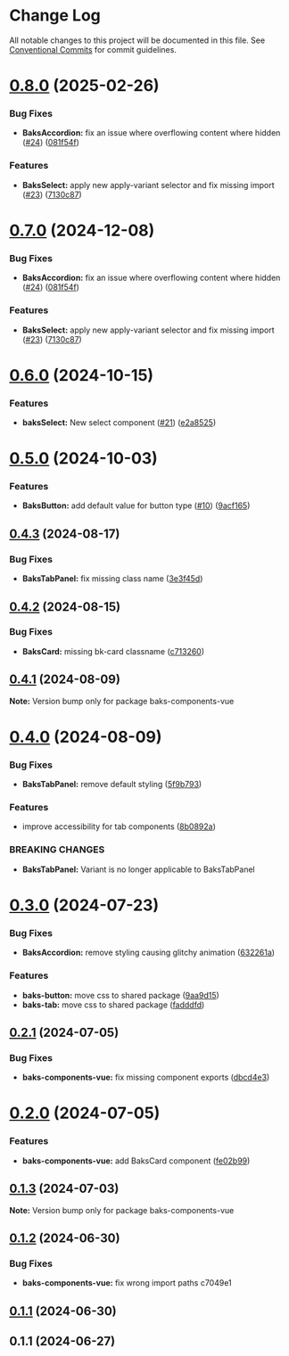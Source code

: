 # Change Log

All notable changes to this project will be documented in this file.
See [Conventional Commits](https://conventionalcommits.org) for commit guidelines.

# [0.8.0](https://github.com/Tjaitil/baks-components/compare/baks-components-vue@0.6.0...baks-components-vue@0.8.0) (2025-02-26)


### Bug Fixes

* **BaksAccordion:** fix an issue where overflowing content where hidden ([#24](https://github.com/Tjaitil/baks-components/issues/24)) ([081f54f](https://github.com/Tjaitil/baks-components/commit/081f54f0b60bd71a980dc2a72c5526dac3b61d29))


### Features

* **BaksSelect:** apply new apply-variant selector and fix missing import ([#23](https://github.com/Tjaitil/baks-components/issues/23)) ([7130c87](https://github.com/Tjaitil/baks-components/commit/7130c872a7afd0e5eed99c358a3d53f9196b6400))





# [0.7.0](https://github.com/Tjaitil/baks-components/compare/baks-components-vue@0.6.0...baks-components-vue@0.7.0) (2024-12-08)


### Bug Fixes

* **BaksAccordion:** fix an issue where overflowing content where hidden ([#24](https://github.com/Tjaitil/baks-components/issues/24)) ([081f54f](https://github.com/Tjaitil/baks-components/commit/081f54f0b60bd71a980dc2a72c5526dac3b61d29))


### Features

* **BaksSelect:** apply new apply-variant selector and fix missing import ([#23](https://github.com/Tjaitil/baks-components/issues/23)) ([7130c87](https://github.com/Tjaitil/baks-components/commit/7130c872a7afd0e5eed99c358a3d53f9196b6400))





# [0.6.0](https://github.com/Tjaitil/baks-components/compare/baks-components-vue@0.5.0...baks-components-vue@0.6.0) (2024-10-15)


### Features

* **baksSelect:** New select component ([#21](https://github.com/Tjaitil/baks-components/issues/21)) ([e2a8525](https://github.com/Tjaitil/baks-components/commit/e2a85257d94cd7d676484e0c2fc6ee00e6542649))





# [0.5.0](https://github.com/Tjaitil/baks-components/compare/baks-components-vue@0.4.3...baks-components-vue@0.5.0) (2024-10-03)


### Features

* **BaksButton:** add default value for button type ([#10](https://github.com/Tjaitil/baks-components/issues/10)) ([9acf165](https://github.com/Tjaitil/baks-components/commit/9acf1659380ce429bf96625e14427606156b55ba))





## [0.4.3](https://github.com/Tjaitil/baks-components/compare/baks-components-vue@0.4.2...baks-components-vue@0.4.3) (2024-08-17)


### Bug Fixes

* **BaksTabPanel:** fix missing class name ([3e3f45d](https://github.com/Tjaitil/baks-components/commit/3e3f45d90fa07da9d83bab995a9ee69c952ac69c))





## [0.4.2](https://github.com/Tjaitil/baks-components/compare/baks-components-vue@0.4.1...baks-components-vue@0.4.2) (2024-08-15)


### Bug Fixes

* **BaksCard:** missing bk-card classname ([c713260](https://github.com/Tjaitil/baks-components/commit/c7132609f7d2bf26ae96548bb6f65d9ecd11f265))





## [0.4.1](https://github.com/Tjaitil/baks-components/compare/baks-components-vue@0.4.0...baks-components-vue@0.4.1) (2024-08-09)

**Note:** Version bump only for package baks-components-vue





# [0.4.0](https://github.com/Tjaitil/baks-components/compare/baks-components-vue@0.3.0...baks-components-vue@0.4.0) (2024-08-09)


### Bug Fixes

* **BaksTabPanel:** remove default styling ([5f9b793](https://github.com/Tjaitil/baks-components/commit/5f9b7939f5e855f54be63e56ba1782ea92464be2))


### Features

* improve accessibility for tab components ([8b0892a](https://github.com/Tjaitil/baks-components/commit/8b0892ae02d7d701f0dac978fdc7c8f4972f87fa))


### BREAKING CHANGES

* **BaksTabPanel:** Variant is no longer applicable to BaksTabPanel





# [0.3.0](https://github.com/Tjaitil/baks-components/compare/baks-components-vue@0.2.1...baks-components-vue@0.3.0) (2024-07-23)


### Bug Fixes

* **BaksAccordion:** remove styling causing glitchy animation ([632261a](https://github.com/Tjaitil/baks-components/commit/632261aed72fd91f2ec44752d434e20b36cff95f))


### Features

* **baks-button:** move css to shared package ([9aa9d15](https://github.com/Tjaitil/baks-components/commit/9aa9d15f8a7c11789d10c30bf285c49966b72225))
* **baks-tab:** move css to shared package ([fadddfd](https://github.com/Tjaitil/baks-components/commit/fadddfd76083a2158716ac84e76a155163766242))





## [0.2.1](https://github.com/Tjaitil/baks-components/compare/baks-components-vue@0.2.0...baks-components-vue@0.2.1) (2024-07-05)


### Bug Fixes

* **baks-components-vue:** fix missing component exports ([dbcd4e3](https://github.com/Tjaitil/baks-components/commit/dbcd4e3323820d24f8a0f22f19c2032d0e84f19f))





# [0.2.0](https://github.com/Tjaitil/baks-components/compare/baks-components-vue@0.1.3...baks-components-vue@0.2.0) (2024-07-05)


### Features

* **baks-components-vue:** add BaksCard component ([fe02b99](https://github.com/Tjaitil/baks-components/commit/fe02b99edc7a225e961a94bef596955e62d05424))





## [0.1.3](https://github.com/Tjaitil/baks-components/compare/baks-components-vue@0.1.2...baks-components-vue@0.1.3) (2024-07-03)

**Note:** Version bump only for package baks-components-vue





## [0.1.2](/compare/baks-components-vue@0.1.1...baks-components-vue@0.1.2) (2024-06-30)


### Bug Fixes

* **baks-components-vue:** fix wrong import paths c7049e1





## [0.1.1](/compare/baks-components-vue@0.1.1...baks-components-vue@0.1.1) (2024-06-30)



## 0.1.1 (2024-06-27)
